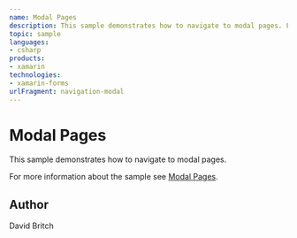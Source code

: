 ```yaml
---
name: Modal Pages
description: This sample demonstrates how to navigate to modal pages. For more information about the sample see Modal Pages.
topic: sample
languages:
- csharp
products:
- xamarin
technologies:
- xamarin-forms
urlFragment: navigation-modal
---
```

Modal Pages
===========

This sample demonstrates how to navigate to modal pages.

For more information about the sample see [Modal Pages](http://developer.xamarin.com/guides/cross-platform/xamarin-forms/user-interface/navigation/modal/).

Author
------

David Britch
